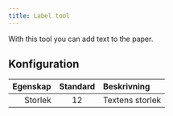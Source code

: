 ```yaml
---
title: Label tool
---
```


With this tool you can add text to the paper.

## Konfiguration

| Egenskap | Standard | Beskrivning     |
| -------: | :------: | :-------------- |
|  Storlek |    12    | Textens storlek |
